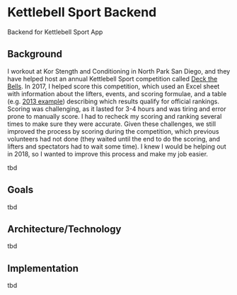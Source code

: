 # Kettlebell Sport Backend
Backend for Kettlebell Sport App

## Background
I workout at Kor Stength and Conditioning in North Park San Diego, and they have helped host an annual Kettlebell Sport competition called [Deck the Bells](https://www.mykorstrength.com/event/deck-bells-2018/). In 2017, I helped score this competition, which used an Excel sheet with information about the lifters, events, and scoring formulae, and a table (e.g. [2013 example](http://www.kettlebellathletica.com.au/ContentPages/ContentFiles/KBA_KETAcademyRankingTable.pdf)) describing which results qualify for official rankings. Scoring was challenging, as it lasted for 3-4 hours and was tiring and error prone to manually score. I had to recheck my scoring and ranking several times to make sure they were accurate. Given these challenges, we still improved the process by scoring during the competition, which previous volunteers had not done (they waited until the end to do the scoring, and lifters and spectators had to wait some time). I knew I would be helping out in 2018, so I wanted to improve this process and make my job easier.

tbd

## Goals
tbd

## Architecture/Technology
tbd

## Implementation
tbd
